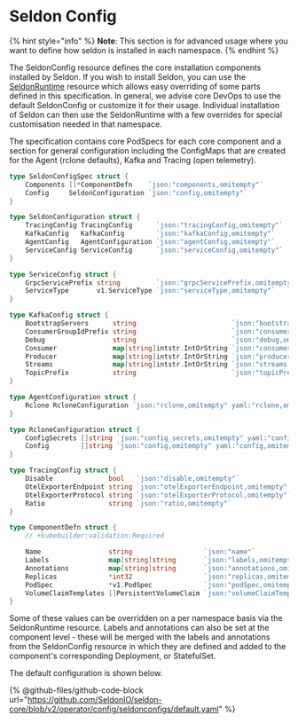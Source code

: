 # Seldon Config

{% hint style="info" %}
**Note**: This section is for advanced usage where you want to define how seldon is installed in each namespace.
{% endhint %}

The SeldonConfig resource defines the core installation components installed by Seldon. If you wish to
install Seldon, you can use the [SeldonRuntime](seldonruntime.md) resource which allows easy
overriding of some parts defined in this specification. In general, we advise core DevOps to use
the default SeldonConfig or customize it for their usage. Individual installation of Seldon can
then use the SeldonRuntime with a few overrides for special customisation needed in that namespace.

The specification contains core PodSpecs for each core component and a section for general configuration
including the ConfigMaps that are created for the Agent (rclone defaults), Kafka and Tracing (open telemetry).

```go
type SeldonConfigSpec struct {
	Components []*ComponentDefn    `json:"components,omitempty"`
	Config     SeldonConfiguration `json:"config,omitempty"`
}

type SeldonConfiguration struct {
	TracingConfig TracingConfig      `json:"tracingConfig,omitempty"`
	KafkaConfig   KafkaConfig        `json:"kafkaConfig,omitempty"`
	AgentConfig   AgentConfiguration `json:"agentConfig,omitempty"`
	ServiceConfig ServiceConfig      `json:"serviceConfig,omitempty"`
}

type ServiceConfig struct {
	GrpcServicePrefix string         `json:"grpcServicePrefix,omitempty"`
	ServiceType       v1.ServiceType `json:"serviceType,omitempty"`
}

type KafkaConfig struct {
	BootstrapServers      string                        `json:"bootstrap.servers,omitempty"`
	ConsumerGroupIdPrefix string                        `json:"consumerGroupIdPrefix,omitempty"`
	Debug                 string                        `json:"debug,omitempty"`
	Consumer              map[string]intstr.IntOrString `json:"consumer,omitempty"`
	Producer              map[string]intstr.IntOrString `json:"producer,omitempty"`
	Streams               map[string]intstr.IntOrString `json:"streams,omitempty"`
	TopicPrefix           string                        `json:"topicPrefix,omitempty"`
}

type AgentConfiguration struct {
	Rclone RcloneConfiguration `json:"rclone,omitempty" yaml:"rclone,omitempty"`
}

type RcloneConfiguration struct {
	ConfigSecrets []string `json:"config_secrets,omitempty" yaml:"config_secrets,omitempty"`
	Config        []string `json:"config,omitempty" yaml:"config,omitempty"`
}

type TracingConfig struct {
	Disable              bool   `json:"disable,omitempty"`
	OtelExporterEndpoint string `json:"otelExporterEndpoint,omitempty"`
	OtelExporterProtocol string `json:"otelExporterProtocol,omitempty"`
	Ratio                string `json:"ratio,omitempty"`
}

type ComponentDefn struct {
	// +kubebuilder:validation:Required

	Name                 string                  `json:"name"`
	Labels               map[string]string       `json:"labels,omitempty"`
	Annotations          map[string]string       `json:"annotations,omitempty"`
	Replicas             *int32                  `json:"replicas,omitempty"`
	PodSpec              *v1.PodSpec             `json:"podSpec,omitempty"`
	VolumeClaimTemplates []PersistentVolumeClaim `json:"volumeClaimTemplates,omitempty"`
}
```

Some of these values can be overridden on a per namespace basis via the SeldonRuntime resource. Labels and annotations
can also be set at the component level - these will be merged with the labels and annotations from the SeldonConfig
resource in which they are defined and added to the component's corresponding Deployment, or StatefulSet.

The default configuration is shown below.

{% @github-files/github-code-block url="https://github.com/SeldonIO/seldon-core/blob/v2/operator/config/seldonconfigs/default.yaml" %}

